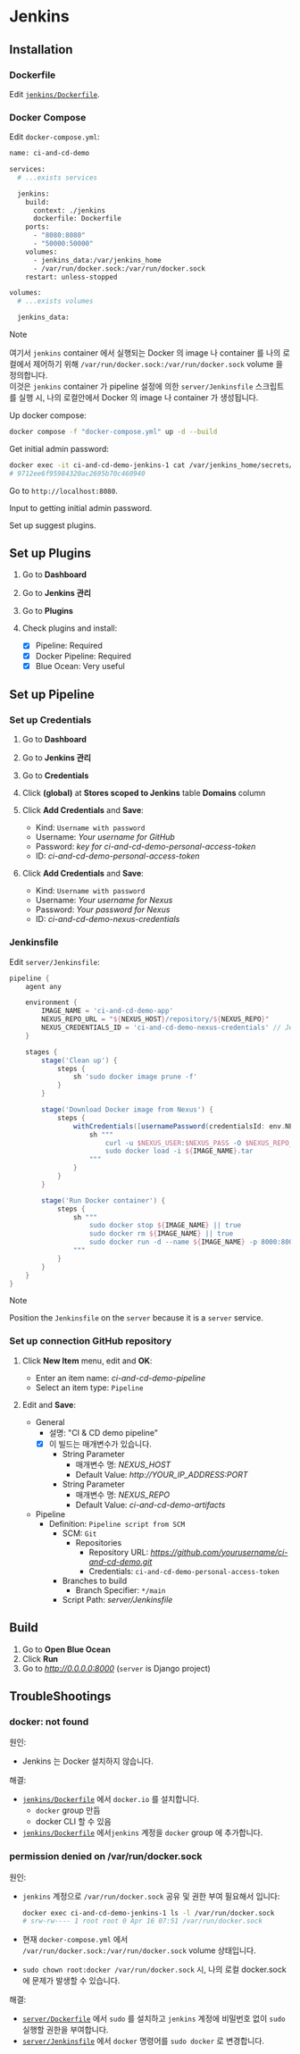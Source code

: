 # Jenkins

## Installation

### Dockerfile

Edit [`jenkins/Dockerfile`](../jenkins/Dockerfile).

### Docker Compose

Edit `docker-compose.yml`:

```bash
name: ci-and-cd-demo

services:
  # ...exists services

  jenkins:
    build:
      context: ./jenkins
      dockerfile: Dockerfile
    ports:
      - "8080:8080"
      - "50000:50000"
    volumes:
      - jenkins_data:/var/jenkins_home
      - /var/run/docker.sock:/var/run/docker.sock
    restart: unless-stopped

volumes:
  # ...exists volumes

  jenkins_data:
```

> [!NOTE]
> 여기서 `jenkins` container 에서 실행되는 Docker 의 image 나 container 를 나의 로컬에서 제어하기 위해 `/var/run/docker.sock:/var/run/docker.sock` volume 을 정의합니다.  
> 이것은 `jenkins` container 가 pipeline 설정에 의한 `server/Jenkinsfile` 스크립트를 실행 시, 나의 로컬안에서 Docker 의 image 나 container 가 생성됩니다.

Up docker compose:

```bash
docker compose -f "docker-compose.yml" up -d --build
```

Get initial admin password:

```bash
docker exec -it ci-and-cd-demo-jenkins-1 cat /var/jenkins_home/secrets/initialAdminPassword
# 9712ee6f95984320ac2695b70c460940
```

Go to `http://localhost:8080`.

Input to getting initial admin password.

Set up suggest plugins.

## Set up Plugins

1. Go to **Dashboard**

2. Go to **Jenkins 관리**

3. Go to **Plugins**

4. Check plugins and install:

   - [x] Pipeline: Required
   - [x] Docker Pipeline: Required
   - [x] Blue Ocean: Very useful

## Set up Pipeline

### Set up Credentials

1. Go to **Dashboard**

2. Go to **Jenkins 관리**

3. Go to **Credentials**

4. Click **(global)** at **Stores scoped to Jenkins** table **Domains** column

5. Click **Add Credentials** and **Save**:

   - Kind: `Username with password`
   - Username: _Your username for GitHub_
   - Password: _key for ci-and-cd-demo-personal-access-token_
   - ID: _ci-and-cd-demo-personal-access-token_

6. Click **Add Credentials** and **Save**:

   - Kind: `Username with password`
   - Username: _Your username for Nexus_
   - Password: _Your password for Nexus_
   - ID: _ci-and-cd-demo-nexus-credentials_

### Jenkinsfile

Edit `server/Jenkinsfile`:

```groovy
pipeline {
    agent any

    environment {
        IMAGE_NAME = 'ci-and-cd-demo-app'
        NEXUS_REPO_URL = "${NEXUS_HOST}/repository/${NEXUS_REPO}"
        NEXUS_CREDENTIALS_ID = 'ci-and-cd-demo-nexus-credentials' // Jenkins에 등록한 크리덴셜 ID
    }

    stages {
        stage('Clean up') {
            steps {
                sh 'sudo docker image prune -f'
            }
        }

        stage('Download Docker image from Nexus') {
            steps {
                withCredentials([usernamePassword(credentialsId: env.NEXUS_CREDENTIALS_ID, usernameVariable: 'NEXUS_USER', passwordVariable: 'NEXUS_PASS')]) {
                    sh """
                        curl -u $NEXUS_USER:$NEXUS_PASS -O $NEXUS_REPO_URL/${IMAGE_NAME}.tar
                        sudo docker load -i ${IMAGE_NAME}.tar
                    """
                }
            }
        }

        stage('Run Docker container') {
            steps {
                sh """
                    sudo docker stop ${IMAGE_NAME} || true
                    sudo docker rm ${IMAGE_NAME} || true
                    sudo docker run -d --name ${IMAGE_NAME} -p 8000:8000 ${IMAGE_NAME}:latest
                """
            }
        }
    }
}
```

> [!NOTE]
> Position the `Jenkinsfile` on the `server` because it is a `server` service.

### Set up connection GitHub repository

1. Click **New Item** menu, edit and **OK**:

   - Enter an item name: _ci-and-cd-demo-pipeline_
   - Select an item type: `Pipeline`

2. Edit and **Save**:

   - General
     - 설명: "CI & CD demo pipeline"
     - [x] 이 빌드는 매개변수가 있습니다.
       - String Parameter
         - 매개변수 명: _NEXUS_HOST_
         - Default Value: _http://YOUR_IP_ADDRESS:PORT_
       - String Parameter
         - 매개변수 명: _NEXUS_REPO_
         - Default Value: _ci-and-cd-demo-artifacts_
   - Pipeline
     - Definition: `Pipeline script from SCM`
       - SCM: `Git`
         - Repositories
           - Repository URL: _https://github.com/yourusername/ci-and-cd-demo.git_
           - Credentials: `ci-and-cd-demo-personal-access-token`
       - Branches to build
         - Branch Specifier: `*/main`
       - Script Path: _server/Jenkinsfile_

## Build

1. Go to **Open Blue Ocean**
2. Click **Run**
3. Go to _http://0.0.0.0:8000_ (`server` is Django project)

## TroubleShootings

### docker: not found

원인:

- Jenkins 는 Docker 설치하지 않습니다.

해결:

- [`jenkins/Dockerfile`](#dockerfile) 에서 `docker.io` 를 설치합니다.
  - `docker` group 만듬
  - docker CLI 할 수 있음
- [`jenkins/Dockerfile`](#dockerfile) 에서`jenkins` 계정을 `docker` group 에 추가합니다.

### permission denied on /var/run/docker.sock

원인:

- `jenkins` 계정으로 `/var/run/docker.sock` 공유 및 권한 부여 필요해서 입니다:

  ```bash
  docker exec ci-and-cd-demo-jenkins-1 ls -l /var/run/docker.sock
  # srw-rw---- 1 root root 0 Apr 16 07:51 /var/run/docker.sock
  ```

- 현재 `docker-compose.yml` 에서 `/var/run/docker.sock:/var/run/docker.sock` volume 상태입니다.

- `sudo chown root:docker /var/run/docker.sock` 시, 나의 로컬 docker.sock 에 문제가 발생할 수 있습니다.

해결:

- [`server/Dockerfile`](#dockerfile) 에서 `sudo` 를 설치하고 `jenkins` 계정에 비밀번호 없이 `sudo` 실행할 권한을 부여합니다.
- [`server/Jenkinsfile`](#jenkinsfile) 에서 `docker` 명령어를 `sudo docker` 로 변경합니다.
